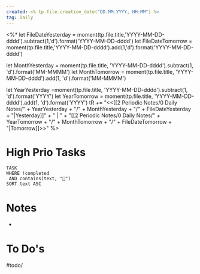 ```yaml
---
created: <% tp.file.creation_date("DD.MM.YYYY, HH:MM") %>
tag: Daily
---
```

<%*
let FileDateYesterday = moment(tp.file.title,'YYYY-MM-DD-dddd').subtract(1,'d').format('YYYY-MM-DD-dddd')
let FileDateTomorrow = moment(tp.file.title,'YYYY-MM-DD-dddd').add(1,'d').format('YYYY-MM-DD-dddd')

let MonthYesterday = moment(tp.file.title, 'YYYY-MM-DD-dddd').subtract(1, 'd').format('MM-MMMM')
let MonthTomorrow = moment(tp.file.title, 'YYYY-MM-DD-dddd').add(1, 'd').format('MM-MMMM')

let YearYesterday =moment(tp.file.title, 'YYYY-MM-DD-dddd').subtract(1, 'd').format('YYYY')
let YearTomorrow = moment(tp.file.title, 'YYYY-MM-DD-dddd').add(1, 'd').format('YYYY')
tR += "<<[[2 Periodic Notes/0 Daily Notes/" + YearYesterday + "/" + MonthYesterday + "/" + FileDateYesterday + "|Yesterday]]" + " | " + "[[2 Periodic Notes/0 Daily Notes/" + YearTomorrow + "/" + MonthTomorrow + "/" + FileDateTomorrow + "|Tomorrow]]>>"
%>
# High Prio Tasks
```dataview
TASK
WHERE !completed
 AND contains(text, "🔺")
SORT text ASC
```
# Notes
- 

# To Do's
#todo/